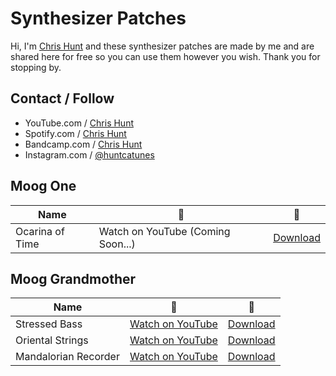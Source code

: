 # Synthesizer Patches

Hi, I'm [Chris Hunt](https://www.youtube.com/c/ChrisHuntTunes) and these
synthesizer patches are made by me and are shared here for free so you can use
them however you wish. Thank you for stopping by.

## Contact / Follow

- YouTube.com / [Chris Hunt](https://www.youtube.com/c/ChrisHuntTunes)
- Spotify.com / [Chris Hunt](https://open.spotify.com/artist/3BZsngEMYCvtF3ZssXnLjM?si=PJvK76zlSKW90Pm0ica7_w)
- Bandcamp.com / [Chris Hunt](https://huntca.bandcamp.com)
- Instagram.com / [@huntcatunes](https://instagram.com/huntcatunes)

## Moog One

| Name            | 🎥                                | 📁                                                                                                        |
| ---             | ---                               | ---                                                                                                       |
| Ocarina of Time | Watch on YouTube (Coming Soon...) | [Download](https://raw.githubusercontent.com/chrishunt/patches/master/moog-one/OCARINA%20OF%20TIME.m1p)   |

## Moog Grandmother

| Name                 | 🎥                                               | 📁                                                                                                                              |
| ---                  | ---                                              | ---                                                                                                                             |
| Stressed Bass        | [Watch on YouTube](https://youtu.be/CWRDGpsxkaY) | [Download](https://raw.githubusercontent.com/chrishunt/patches/master/moog-grandmother/Stressed%20Bass.png)                     |
| Oriental Strings     | [Watch on YouTube](https://youtu.be/MZF7iQ-x4jU) | [Download](https://raw.githubusercontent.com/chrishunt/patches/master/moog-grandmother/Oriental%20Strings.png)                  |
| Mandalorian Recorder | [Watch on YouTube](https://youtu.be/6egHCW57OdA) | [Download](https://raw.githubusercontent.com/chrishunt/patches/master/moog-grandmother/Mandalorian%20Recorder.png)              |
